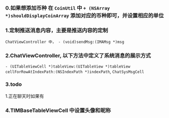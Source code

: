 ### 0.如果想添加币种 在 `CoinUtil` 中  `+ (NSArray *)shouldDisplayCoinArray` 添加对应的币种即可，并设置相应的单位

### 1.定制推送消息内容，主要是推送内容的定制
`ChatViewController 中， - (void)sendMsg:(IMAMsg *)msg`

### 2.ChatViewController, 以下方法中定义了系统消息的展示方式
`- (UITableViewCell *)tableView:(UITableView *)tableView cellForRowAtIndexPath:(NSIndexPath *)indexPath`,
`ChatSysMsgCell`

### 3.todo
1.正在聊天时如果有

### 4.TIMBaseTableViewCell 中设置头像和昵称

